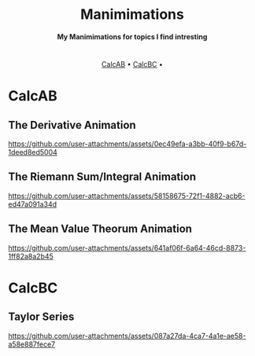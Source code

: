<h1 align="center">Manimimations</h1>

<h4 align="center">My Manimimations for topics I find intresting</h4>


<h1></h1>

<p align="center">
  <a href="#calcab">CalcAB</a> •
  <a href="#calcbc">CalcBC</a> • 
</p>

# **CalcAB**

## **The Derivative Animation**

https://github.com/user-attachments/assets/0ec49efa-a3bb-40f9-b67d-1deed8ed5004

## **The Riemann Sum/Integral Animation**

https://github.com/user-attachments/assets/58158675-72f1-4882-acb6-ed47a091a34d

## **The Mean Value Theorum Animation**

https://github.com/user-attachments/assets/641af06f-6a64-46cd-8873-1ff82a8a2b45

# **CalcBC**

## **Taylor Series**

https://github.com/user-attachments/assets/087a27da-4ca7-4a1e-ae58-a58e887fece7


